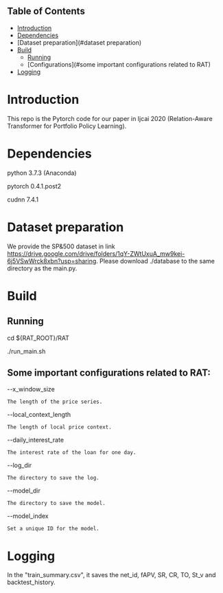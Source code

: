 ## Table of Contents

- [Introduction](#introduction)
- [Dependencies](#dependencies)
- [Dataset preparation](#dataset preparation)
- [Build](#build)
	- [Running](#running)
	- [Configurations](#some important configurations related to RAT)
- [Logging](#logging)




# Introduction

This repo is the Pytorch code for our paper in Ijcai 2020 (Relation-Aware Transformer for Portfolio Policy Learning).

# Dependencies
python 3.7.3 (Anaconda)

pytorch 0.4.1.post2

cudnn 7.4.1

# Dataset preparation
We provide the SP&500 dataset in link https://drive.google.com/drive/folders/1qY-ZWtUxuA_mw9kei-6j5VSwWrck8xbn?usp=sharing. Please download ./database to the same directory as the main.py.

# Build
## Running

cd ${RAT_ROOT}/RAT

./run_main.sh


## Some important configurations related to RAT:


--x_window_size

    The length of the price series.
    
--local_context_length

    The length of local price context.
    
--daily_interest_rate

    The interest rate of the loan for one day.
    
--log_dir

    The directory to save the log.
    
--model_dir

    The directory to save the model.
    
--model_index

    Set a unique ID for the model.

# Logging
In the "train_summary.csv", it saves the net_id, fAPV, SR, CR, TO, St_v and backtest_history.



